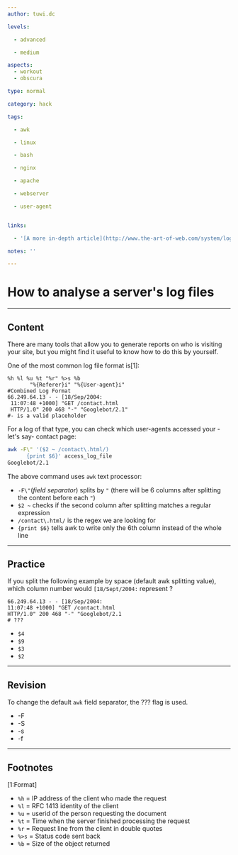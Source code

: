 ```yaml
---
author: tuwi.dc

levels:

  - advanced

  - medium

aspects:
  - workout
  - obscura

type: normal

category: hack

tags:

  - awk

  - linux

  - bash

  - nginx

  - apache

  - webserver

  - user-agent


links:

  - '[A more in-depth article](http://www.the-art-of-web.com/system/logs/){website}'

notes: ''

---
```


# How to analyse a server's log files

---
## Content

There are many tools that allow you to generate reports on who is visiting your site, but you might find it useful to know how to do this by yourself. 


One of the most common log file format is[1]:
```
%h %l %u %t "%r" %>s %b 
       "%{Referer}i" "%{User-agent}i"
#Combined Log Format
66.249.64.13 - - [18/Sep/2004:
 11:07:48 +1000] "GET /contact.html 
 HTTP/1.0" 200 468 "-" "Googlebot/2.1"
#- is a valid placeholder
```
For a log of that type, you can check which user-agents accessed your -let's say- contact page:
```bash
awk -F\" '($2 ~ /contact\.html/)
      {print $6}' access_log_file
Googlebot/2.1
```
The above command uses `awk` text processor:
  - `-F\"`(*field separator*) splits by `"` (there will be 6 columns after splitting the content before each `"`)
  - `$2 ~` checks if the second column after splitting matches a regular expression
  -  `/contact\.html/` is the regex we are looking for
  - `{print $6}` tells awk to write only the 6th column instead of the whole line

---
## Practice

If you split the following example by space (default awk splitting value), which column number would `[18/Sept/2004:` represent ?
```
66.249.64.13 - - [18/Sep/2004:
11:07:48 +1000] "GET /contact.html 
HTTP/1.0" 200 468 "-" "Googlebot/2.1
# ???
```


* `$4`
* `$9`
* `$3`
* `$2`

---
## Revision

To change the default `awk` field separator, the ??? flag is used.


* -F
* -S
* -s
* -f

---
## Footnotes
[1:Format]
- `%h`   = IP address of the client who made the request
- `%l`   =  RFC 1413 identity of the client
- `%u`   =  userid of the person requesting the document
- `%t`   =  Time when the server finished processing the request
- `%r`   =  Request line from the client in double quotes
- `%>s`  =  Status code sent back
- `%b`   =  Size of the object returned
 
